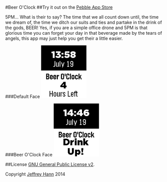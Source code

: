 #Beer O'Clock
##Try it out on the [Pebble App Store](https://apps.getpebble.com/applications/53cab0926c9b69335b00014f)

5PM... What is their to say? The time that we all count down until, the time we dream of, the time we ditch our suits and ties and partake in the drink of the gods, BEER!  Yes, if you are a simple office drone and 5PM is that glorious time you can forget your day in that beverage made by the tears of angels, this app may just help you get their a little easier.

###Default Face
![Default Face](https://raw.githubusercontent.com/obihann/Beer-O-Clock/master/screenshots/1.png "Default Face")

###Beer O'Clock Face
![5 O'Clock Face](https://raw.githubusercontent.com/obihann/Beer-O-Clock/master/screenshots/2.png "5 O'Clock Face")

##License
[GNU General Public License v2](http://www.gnu.org/licenses/gpl-2.0.html).

Copyright [Jeffrey Hann](http://jeffreyhann.ca/) 2014
